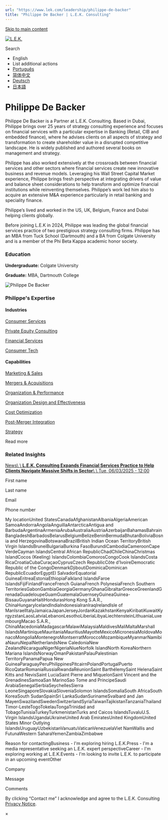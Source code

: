 ```yaml
---
url: "https://www.lek.com/leadership/philippe-de-backer"
title: "Philippe De Backer | L.E.K. Consulting"
---
```


[Skip to main content](https://www.lek.com/leadership/philippe-de-backer#main-content)

[![L.E.K.](https://www.lek.com/themes/lek/images/new-logo.svg)](https://www.lek.com/ "L.E.K.")

Search

- English
- List additional actions
- [Português](https://www.lek.com/pt-br/lek-brazil)
- [简体中文](https://www.lek.com/zh-hant/lek-china)
- [Deutsch](https://www.lek.com/de/lek-germany)
- [日本語](https://www.lek.com/ja/lek-japan)

# Philippe De Backer

Philippe De Backer is a Partner at L.E.K. Consulting. Based in Dubai, Philippe brings over 25 years of strategy consulting experience and focuses on financial services with a particular expertise in Banking (Retail, CIB and embedded finance), where he advises clients on all aspects of strategy and transformation to create shareholder value in a disrupted competitive landscape. He is widely published and authored several books on management and strategy.

Philippe has also worked extensively at the crossroads between financial services and other sectors where financial services create new innovative business and revenue models. Leveraging his Wall Street Capital Market experience, Philippe brings fresh perspective at integrating drivers of value and balance sheet considerations to help transform and optimize financial institutions while reinventing themselves. Philippe’s work led him also to acquire an extensive M&A experience particularly in retail banking and speciality finance.

Philippe’s lived and worked in the US, UK, Belgium, France and Dubai helping clients globally.

Before joining L.E.K in 2024, Philippe was leading the global financial services practice of two prestigious strategy consulting firms. Philippe has an MBA from Tuck School (Dartmouth) and a BA from Colgate University and is a member of the Phi Beta Kappa academic honor society.

### Education

**Undergraduate:** Colgate University

**Graduate:** MBA, Dartmouth College

![Philippe De Backer](https://www.lek.com/sites/default/files/profile-images/philippe-debacker-web.jpg)

### Philippe's Expertise

#### Industries

[Consumer Services](https://www.lek.com/industries/retail/consumer-services)

[Private Equity Consulting](https://www.lek.com/industries/private-equity-pe)

[Financial Services](https://www.lek.com/industries/financial-services)

[Consumer Tech](https://www.lek.com/industries/technology/consumer-tech)

#### Capabilities

[Marketing & Sales](https://www.lek.com/capabilities/marketing-and-sales)

[Mergers & Acquisitions](https://www.lek.com/capabilities/mergers-acquisitions)

[Organization & Performance](https://www.lek.com/capabilities/organization-performance)

[Organization Design and Effectiveness](https://www.lek.com/capabilities/organizational-strategy)

[Cost Optimization](https://www.lek.com/capabilities/performance-improvement/cost-optimization)

[Post-Merger Integration](https://www.lek.com/capabilities/organizational-strategy/post-merger-integration-pmi)

[Strategy](https://www.lek.com/capabilities/strategy)

Read more

### Related Insights

[News\\
\\
**L.E.K. Consulting Expands Financial Services Practice to Help Clients Navigate Massive Shifts in Sector**\\
\\
Tue, 06/03/2025 - 12:00](https://www.lek.com/press/lek-consulting-expands-financial-services-practice-help-clients-navigate-massive-shifts)

First name

Last name

Email

Phone number

My locationUnited StatesCanadaAfghanistanAlbaniaAlgeriaAmerican SamoaAndorraAngolaAnguillaAntarcticaAntigua and BarbudaArgentinaArmeniaArubaAustraliaAustriaAzerbaijanBahamasBahrainBangladeshBarbadosBelarusBelgiumBelizeBeninBermudaBhutanBoliviaBosnia and HerzegovinaBotswanaBrazilBritish Indian Ocean TerritoryBritish Virgin IslandsBruneiBulgariaBurkina FasoBurundiCambodiaCameroonCape VerdeCayman IslandsCentral African RepublicChadChileChinaChristmas IslandCocos (Keeling) IslandsColombiaComorosCongoCook IslandsCosta RicaCroatiaCubaCuraçaoCyprusCzech RepublicCôte d’IvoireDemocratic Republic of the CongoDenmarkDjiboutiDominicaDominican RepublicEcuadorEgyptEl SalvadorEquatorial GuineaEritreaEstoniaEthiopiaFalkland IslandsFaroe IslandsFijiFinlandFranceFrench GuianaFrench PolynesiaFrench Southern TerritoriesGabonGambiaGeorgiaGermanyGhanaGibraltarGreeceGreenlandGrenadaGuadeloupeGuamGuatemalaGuernseyGuineaGuinea-BissauGuyanaHaitiHondurasHong Kong S.A.R., ChinaHungaryIcelandIndiaIndonesiaIranIraqIrelandIsle of ManIsraelItalyJamaicaJapanJerseyJordanKazakhstanKenyaKiribatiKuwaitKyrgyzstanLaosLatviaLebanonLesothoLiberiaLibyaLiechtensteinLithuaniaLuxembourgMacao S.A.R., ChinaMacedoniaMadagascarMalawiMalaysiaMaldivesMaliMaltaMarshall IslandsMartiniqueMauritaniaMauritiusMayotteMexicoMicronesiaMoldovaMonacoMongoliaMontenegroMontserratMoroccoMozambiqueMyanmarNamibiaNauruNepalNetherlandsNew CaledoniaNew ZealandNicaraguaNigerNigeriaNiueNorfolk IslandNorth KoreaNorthern Mariana IslandsNorwayOmanPakistanPalauPalestinian TerritoryPanamaPapua New GuineaParaguayPeruPhilippinesPitcairnPolandPortugalPuerto RicoQatarRomaniaRussiaRwandaRéunionSaint BarthélemySaint HelenaSaint Kitts and NevisSaint LuciaSaint Pierre and MiquelonSaint Vincent and the GrenadinesSamoaSan MarinoSao Tome and PrincipeSaudi ArabiaSenegalSerbiaSeychellesSierra LeoneSingaporeSlovakiaSloveniaSolomon IslandsSomaliaSouth AfricaSouth KoreaSouth SudanSpainSri LankaSudanSurinameSvalbard and Jan MayenSwazilandSwedenSwitzerlandSyriaTaiwanTajikistanTanzaniaThailandTimor-LesteTogoTokelauTongaTrinidad and TobagoTunisiaTurkeyTurkmenistanTurks and Caicos IslandsTuvaluU.S. Virgin IslandsUgandaUkraineUnited Arab EmiratesUnited KingdomUnited States Minor Outlying IslandsUruguayUzbekistanVanuatuVaticanVenezuelaViet NamWallis and FutunaWestern SaharaYemenZambiaZimbabwe

Reason for contactingBusiness - I'm exploring hiring L.E.K.Press - I'm a media representative seeking an L.E.K. expert perspectiveCareer - I'm exploring working at L.E.K.Events - I'm looking to invite L.E.K. to participate in an upcoming eventOther

Company

Message

Comments

By clicking “Contact me” I acknowledge and agree to the L.E.K. Consulting [Privacy Notice](https://www.lek.com/lek-consulting-privacy-policy).

×